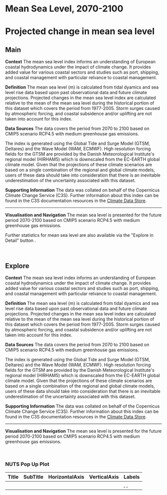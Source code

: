 
Mean Sea Level, 2070-2100
=========================

# Projected change in mean sea level

## Main


**Context**
The mean sea level index informs an understanding of European coastal hydrodynamics under the impact of climate change. It provides added value for various coastal sectors and studies such as port, shipping, and coastal management with particular relvance to coastal management.

**Definition**
The mean sea level (m) is calculated from tidal dyamics and sea level rise data based upon past observational data and future climate projections.  Projected changes in the mean sea level index are calculated relative to the mean of the mean sea level during the historical portion of this dataset which covers the period from 1977-2005. Storm surges caused by atmospheric forcing, and coastal subsidence and/or uplifting  are not taken into account for this index.

**Data Sources**
The data covers the period from 2070 to 2100 based on CMIP5 scenario RCP4.5 with medium greenhouse gas emissions.

The index is generated using the Global Tide and Surge Model (GTSM, Deltares) and the Wave Model (WAM, ECMWF). High resolution forcing fields for the GTSM are provided by the Danish Meteorological Institute's regional model (HIRHAM5) which is downscaled from the EC-EARTH global climate model. Given that the projections of these climate scenarios are based on a single combination of the regional and global climate models, users of these data should take into consideration that there is an inevitable underestimation of the uncertainty associated with this dataset.

**Supporting Information**
The data was collated on behalf of the Copernicus Climate Change Service (C3S).  Further information about this index can be found in the C3S documentation resources in the [Climate Data Store](https://cds.climate.copernicus.eu/cdsapp#!/dataset/sis-water-level-change-indicators?tab=overview).

***

**Visualisation and Navigation**
The mean sea level is presented for the future period 2070-2100 based on CMIP5 scenario RCP4.5 with medium greenhouse gas emissions.

Further statistics for mean sea level are also available via the "Explore in Detail" button .

<br />  

## Explore


**Context**
The mean sea level index informs an understanding of European coastal hydrodynamics under the impact of climate change. It provides added value for various coastal sectors and studies such as port, shipping, and coastal management with particular relvance to coastal management.

**Definition**
The mean sea level (m) is calculated from tidal dyamics and sea level rise data based upon past observational data and future climate projections.  Projected changes in the mean sea level index are calculated relative to the mean of the mean sea level during the historical portion of this dataset which covers the period from 1977-2005. Storm surges caused by atmospheric forcing, and coastal subsidence and/or uplifting  are not taken into account for this index.

**Data Sources**
The data covers the period from 2070 to 2100 based on CMIP5 scenario RCP4.5 with medium greenhouse gas emissions.

The index is generated using the Global Tide and Surge Model (GTSM, Deltares) and the Wave Model (WAM, ECMWF). High resolution forcing fields for the GTSM are provided by the Danish Meteorological Institute's regional model (HIRHAM5) which is downscaled from the EC-EARTH global climate model. Given that the projections of these climate scenarios are based on a single combination of the regional and global climate models, users of these data should take into consideration that there is an inevitable underestimation of the uncertainty associated with this dataset.

**Supporting Information**
The data was collated on behalf of the Copernicus Climate Change Service (C3S).  Further information about this index can be found in the C3S documentation resources in the [Climate Data Store](https://cds.climate.copernicus.eu/cdsapp#!/dataset/sis-water-level-change-indicators?tab=overview).

***

**Visualisation and Navigation**
The mean sea level is presented for the future period 2070-2100 based on CMIP5 scenario RCP4.5 with medium greenhouse gas emissions.

<br />  

### NUTS Pop Up Plot

|Title|SubTitle|HorizontalAxis|VerticalAxis|Labels|
| :--- | :--- | :--- | :--- | :--- |
|| |||, , |

